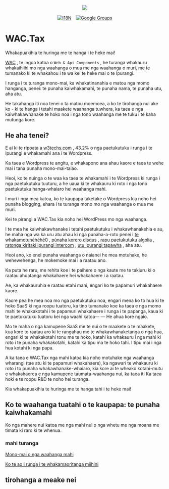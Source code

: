 <p align="center"><a href="https://wac.tax"><img src="https://cdn.jsdelivr.net/gh/wactax/img/logo.svg"/></a></p><p align="center"><a href="https://github.com/wactax/wac.tax/blob/main/doc/README.md#readme"><img alt="I18N" src="https://cdn.jsdelivr.net/gh/wactax/img/t.svg"/></a>　<a href="https://groups.google.com/u/2/g/wactax"><img alt="Google Groups" src="https://cdn.jsdelivr.net/gh/wactax/img/g-groups.svg"/></a></p>

# WAC.Tax

Whakapuakihia te huringa me te hanga i te heke mai!

[WAC](https://wac.tax) , te ingoa katoa o `Web & Api Components` , he turanga whakauru whakaihiihi mo nga waahanga o mua me nga waahanga o muri, me te tumanako ki te whakahou i te wa kei te heke mai o te Ipurangi.

I runga i te turanga mono-mai, ka whakatinanahia e matou nga momo hanganga, penei: te punaha kaiwhakamahi, te punaha nama, te punaha utu, aha atu.

He takahanga iti noa tenei o ta matou moemoea, a ko te tirohanga nui ake ko - ki te hanga i tetahi maakete waahanga tuwhera, ka taea e nga kaiwhakawhanake te hoko noa i nga tono waahanga me te tuku i te kaha mutunga kore.

## He aha tenei?

E ai ki te ripoata a [w3techs.com](https://w3techs.com/technologies/details/cm-wordpress) , 43.2% o nga paetukutuku i runga i te Ipurangi e whakamahi ana i te Wordpress.

Ka taea e Wordpress te angitu, e whakapono ana ahau kaore e taea te wehe mai i tana punaha mono-mai-taiao.

Heoi, ko te nuinga o te waa ka taea te whakamahi i te Wordpress ki runga i nga paetukutuku tuuturu, a he uaua ki te whakauru ki roto i nga tono paetukutuku hanga-whaiaro hei waahanga mahi.

I muri i nga mea katoa, ko te kaupapa taketake o Wordpress kia noho hei punaha blogging, ehara i te turanga mono mo nga waahanga o mua me muri.

Kei te pirangi a WAC.Tax kia noho hei WordPress mo nga waahanga.

I te mea he kaiwhakawhanake i tetahi paetukutuku i whakawhanakehia e au, he maha nga wa ka uru atu ahau ki nga punaha-a-roto penei i [te whakamotuhēhēhē0](https://auth0.com) , [pūnaha korero disqus](https://disqus.com) , [rapu paetukutuku algolia](https://www.algolia.com) , [ratonga kiritaki ipurangi intercom](https://www.intercom.com) , [utu ipurangi tapawha](https://developer.squareup.com/docs/web-payments/overview) , aha atu.

Heoi ano, ko enei punaha waahanga o naianei he mea motuhake, he wehewehenga, he mokemoke mai i a raatau ano.

Ka puta he raru, me rehita koe i te paihere o nga kaute me te takiuru ki o raatau ahuatanga whakahaere hei whakahaere i a raatau.

Ae, ka whakauruhia e raatau etahi mahi, engari ko te papamuri whakahaere kaore.

Kaore pea he mea noa mo nga paetukutuku noa, engari mena ko to hua ki te hoko SaaS ki nga roopu tuatoru, ka tino tumanako koe ka taea e nga momo mahi te whakakotahi i te papamuri whakahaere i runga i te papanga, kaua ki te paetukutuku tuatoru kei nga waahi katoa— — He ahua kore ngaio.

Mo te maha o nga kamupene SaaS me te nui o te maakete o te maakete, kua kore to raatau aro ki te rangahau me te whakawhanaketanga o nga hua, engari ki te whakakotahi tonu me te hoko, katahi ka whakauru i nga mahi ki roto i te punaha whakakotahi, katahi ka tipu ma te hoko tahi. I tipu mai i nga hua kotahi ki nga papa.

A ka taea e WAC.Tax nga mahi katoa kia noho motuhake nga waahanga wharangi (tae atu ki te papamuri whakahaere), ka ngawari te whakauru ki roto i to punaha whakawhanake-whaiaro, kia kore ai te wheako kotahi-mutu e whakahaerea e nga kamupene taumata-waahanga nui, ka taea iti Ka taea hoki e te roopu R&D te noho hei turanga.

Kia whakapuakihia te huringa me te hanga tahi i te heke mai!

## Ko te waahanga tuatahi o te kaupapa: te punaha kaiwhakamahi

Ko nga mahere nui katoa me nga mahi nui o nga whetu me nga moana me timata ki raro ki te whenua.

### mahi turanga

[Mono-mai o nga waahanga mahi](./pkg.md)

[Ko te ao i runga i te whakamaoritanga miihini](./i18n.md)

## tirohanga a meake nei
